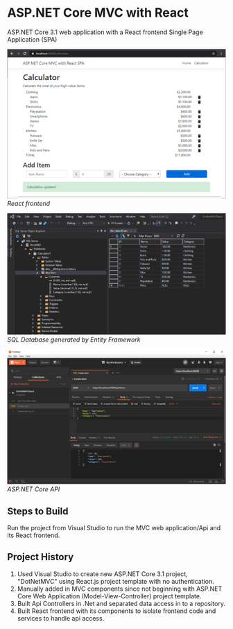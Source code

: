 # ASP.NET Core MVC with React

ASP.NET Core 3.1 web application with a React frontend Single Page Application (SPA)

![Screenshot](https://github.com/BumbleB2na/dotnet-mvc-react-spa/blob/master/DotNetMVCReact/ClientApp/screenshots/screenshot.png?raw=true)
*React frontend*

![Screenshot](https://github.com/BumbleB2na/dotnet-mvc-react-spa/blob/master/DotNetMVCReact/ClientApp/screenshots/screenshot2.png?raw=true)
*SQL Database generated by Entity Framework*

![Screenshot](https://github.com/BumbleB2na/dotnet-mvc-react-spa/blob/master/DotNetMVCReact/ClientApp/screenshots/screenshot3.png?raw=true)
*ASP.NET Core API*

## Steps to Build 

Run the project from Visual Studio to run the MVC web application/Api and its React frontend.


## Project History

1. Used Visual Studio to create new ASP.NET Core 3.1 project, "DotNetMVC" using React.js project template with no authentication.
1. Manually added in MVC components since not beginning with ASP.NET Core Web Application (Model-View-Controller) project template.
1. Built Api Controllers in .Net and separated data access in to a repository.
1. Built React frontend with its components to isolate frontend code and services to handle api access.
